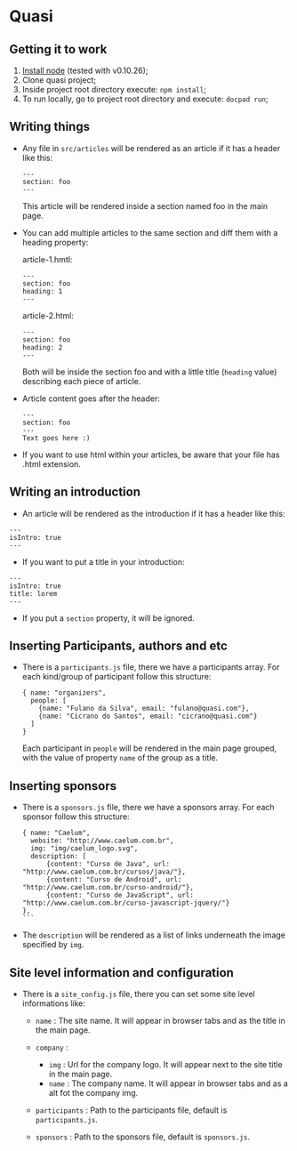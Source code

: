 # Quasi

## Getting it to work
  1. [Install node](http://nodejs.org/) (tested with v0.10.26);
  2. Clone quasi project;
  3. Inside project root directory execute: ```npm install```;
  4. To run locally, go to project root directory and execute: ```docpad run```;

## Writing things
  - Any file in ```src/articles``` will be rendered as an article if it has a header like this:  
  
    ```
    ---  
    section: foo  
    ---  
    ```  

    This article will be rendered inside a section named foo in the main page.

  - You can add multiple articles to the same section and diff them with a heading property:
    
    article-1.hmtl:  
    ```
    ---
    section: foo
    heading: 1
    ---
    ```  
    
    article-2.html:
    ```
    ---
    section: foo
    heading: 2
    ---
    ```
    
    Both will be inside the section foo and with a little title (```heading``` value) describing each piece of article.

  - Article content goes after the header:  
  
    ```
    ---
    section: foo
    ---
    Text goes here :)
    ```
  
  - If you want to use html within your articles, be aware that your file has .html extension.  

## Writing an introduction
  - An article will be rendered as the introduction if it has a header like this: 
  
  ```
  ---
  isIntro: true
  ---
  ```

  - If you want to put a title in your introduction: 
  
  ```
  ---
  isIntro: true
  title: lorem
  ---
  ```

  - If you put a ```section``` property, it will be ignored.

## Inserting Participants, authors and etc
  - There is a ```participants.js``` file, there we have a participants array. For each kind/group of participant follow this structure:  
  
    ```
  	{ name: "organizers",
      people: [  
        {name: "Fulano da Silva", email: "fulano@quasi.com"},
        {name: "Cicrano do Santos", email: "cicrano@quasi.com"}  
      ]  
    }  
    ```  
    Each participant in ```people``` will be rendered in the main page grouped, with the value of property ```name``` of the group as a title.

## Inserting sponsors
  - There is a ```sponsors.js``` file, there we have a sponsors array. For each sponsor follow this structure: 
  
    ````
    { name: "Caelum",
      website: "http://www.caelum.com.br",
      img: "img/caelum_logo.svg",
      description: [
  		  {content: "Curso de Java", url: "http://www.caelum.com.br/cursos/java/"},
  		  {content: "Curso de Android", url: "http://www.caelum.com.br/curso-android/"},
  		  {content: "Curso de JavaScript", url: "http://www.caelum.com.br/curso-javascript-jquery/"}
    },
    ```

  - The ```description``` will be rendered as a list of links underneath the image specified by ```img```.

## Site level information and configuration
  - There is a ```site_config.js``` file, there you can set some site level informations like:
 
    - ```name``` : The site name. It will appear in browser tabs and as the title in the main page.
    
    - ```company``` :
      - ```img``` : Url for the company logo. It will appear next to the site title in the main page.
      - ```name``` : The company name. It will appear in browser tabs and as a alt fot the company img.  
    
    - ```participants``` : Path to the participants file, default is ```participants.js```.
    - ```sponsors``` : Path to the sponsors file, default is ```sponsors.js```.
  
